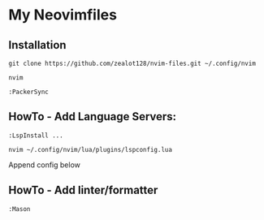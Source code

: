 # My Neovimfiles


## Installation

```
git clone https://github.com/zealot128/nvim-files.git ~/.config/nvim

nvim
```

```
:PackerSync
```

## HowTo - Add Language Servers:

```
:LspInstall ...
```

```
nvim ~/.config/nvim/lua/plugins/lspconfig.lua
```

Append config below

## HowTo - Add linter/formatter

```
:Mason
```
